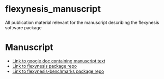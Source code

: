 # flexynesis_manuscript
All publication material relevant for the manuscript describing the flexynesis software package  


# Manuscript

- [Link to google doc containing manuscript text](https://docs.google.com/document/d/10Slme7TQLll7FEBAOtuug-y7ybUxnC1M-QuYMJ_lnUE/edit?usp=sharing)
- [Link to flexynesis package repo](https://github.com/BIMSBbioinfo/flexynesis)
- [Link to flexynesis-benchmarks package repo](https://github.com/BIMSBbioinfo/flexynesis-benchmarks)




